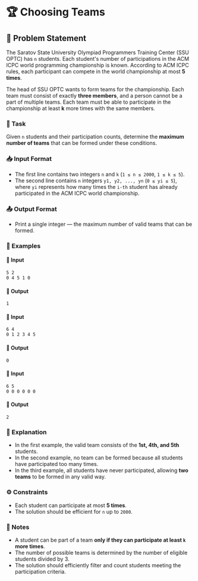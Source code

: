 # 🏆 Choosing Teams

## 📌 Problem Statement
The Saratov State University Olympiad Programmers Training Center (SSU OPTC) has `n` students. Each student's number of participations in the ACM ICPC world programming championship is known. According to ACM ICPC rules, each participant can compete in the world championship at most **5 times**.

The head of SSU OPTC wants to form teams for the championship. Each team must consist of exactly **three members**, and a person cannot be a part of multiple teams. Each team must be able to participate in the championship at least **k** more times with the same members.

### 🎯 Task
Given `n` students and their participation counts, determine the **maximum number of teams** that can be formed under these conditions.

### 📥 Input Format
- The first line contains two integers `n` and `k` (`1 ≤ n ≤ 2000`, `1 ≤ k ≤ 5`).
- The second line contains `n` integers `y1, y2, ..., yn` (`0 ≤ yi ≤ 5`), where `yi` represents how many times the `i-th` student has already participated in the ACM ICPC world championship.

### 📤 Output Format
- Print a single integer — the maximum number of valid teams that can be formed.

### 📝 Examples
#### 🔹 Input
```
5 2
0 4 5 1 0
```
#### 🔹 Output
```
1
```
#### 🔹 Input
```
6 4
0 1 2 3 4 5
```
#### 🔹 Output
```
0
```
#### 🔹 Input
```
6 5
0 0 0 0 0 0
```
#### 🔹 Output
```
2
```

### 📖 Explanation
- In the first example, the valid team consists of the **1st, 4th, and 5th** students.
- In the second example, no team can be formed because all students have participated too many times.
- In the third example, all students have never participated, allowing **two teams** to be formed in any valid way.

### ⚙️ Constraints
- Each student can participate at most **5 times**.
- The solution should be efficient for `n` up to `2000`.

### 📝 Notes
- A student can be part of a team **only if they can participate at least `k` more times**.
- The number of possible teams is determined by the number of eligible students divided by 3.
- The solution should efficiently filter and count students meeting the participation criteria.

